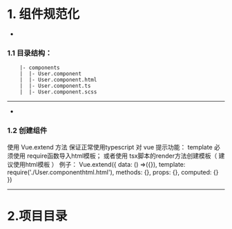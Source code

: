 # 1.  组件规范化
- 
###    1.1 目录结构：

    	|- components
    	|  |- User.component
    	|  |- User.component.html
    	|  |- User.component.ts
    	|  |- User.component.scss
------------

- 
### 	1.2 创建组件
使用 Vue.extend 方法 保证正常使用typescript 对 vue 提示功能：
template 必须使用 require函数导入html模板；
或者使用 tsx脚本的render方法创建模板（ 建议使用html模板 ）
例子：
    	Vue.extend({
    	  data: () =>({}),
    	  template: require('./User.componenthtml.html'), 
    	  methods: {},
    	  props: {},
    	  computed: {}
    	})

------------
# 2.项目目录


